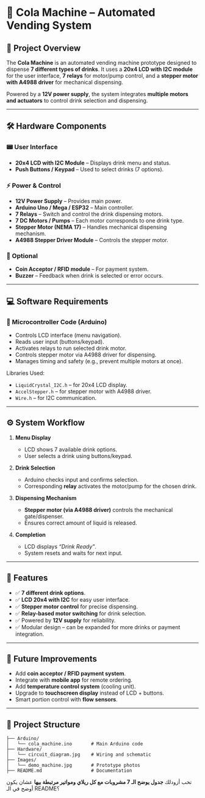 # 🥤 Cola Machine – Automated Vending System

## 🔹 Project Overview

The **Cola Machine** is an automated vending machine prototype designed to dispense **7 different types of drinks**.
It uses a **20x4 LCD with I2C module** for the user interface, **7 relays** for motor/pump control, and a **stepper motor with A4988 driver** for mechanical dispensing.

Powered by a **12V power supply**, the system integrates **multiple motors and actuators** to control drink selection and dispensing.

---

## 🛠️ Hardware Components

### 📟 User Interface

* **20x4 LCD with I2C Module** – Displays drink menu and status.
* **Push Buttons / Keypad** – Used to select drinks (7 options).

### ⚡ Power & Control

* **12V Power Supply** – Provides main power.
* **Arduino Uno / Mega / ESP32** – Main controller.
* **7 Relays** – Switch and control the drink dispensing motors.
* **7 DC Motors / Pumps** – Each motor corresponds to one drink type.
* **Stepper Motor (NEMA 17)** – Handles mechanical dispensing mechanism.
* **A4988 Stepper Driver Module** – Controls the stepper motor.

### 🧩 Optional

* **Coin Acceptor / RFID module** – For payment system.
* **Buzzer** – Feedback when drink is selected or error occurs.

---

## 💻 Software Requirements

### 🔹 Microcontroller Code (Arduino)

* Controls LCD interface (menu navigation).
* Reads user input (buttons/keypad).
* Activates relays to run selected drink motor.
* Controls stepper motor via A4988 driver for dispensing.
* Manages timing and safety (e.g., prevent multiple motors at once).

Libraries Used:

* `LiquidCrystal_I2C.h` – for 20x4 LCD display.
* `AccelStepper.h` – for stepper motor with A4988 driver.
* `Wire.h` – for I2C communication.

---

## ⚙️ System Workflow

1. **Menu Display**

   * LCD shows 7 available drink options.
   * User selects a drink using buttons/keypad.

2. **Drink Selection**

   * Arduino checks input and confirms selection.
   * Corresponding **relay** activates the motor/pump for the chosen drink.

3. **Dispensing Mechanism**

   * **Stepper motor (via A4988 driver)** controls the mechanical gate/dispenser.
   * Ensures correct amount of liquid is released.

4. **Completion**

   * LCD displays *“Drink Ready”*.
   * System resets and waits for next input.

---

## 🌟 Features

* ✅ **7 different drink options**.
* ✅ **LCD 20x4 with I2C** for easy user interface.
* ✅ **Stepper motor control** for precise dispensing.
* ✅ **Relay-based motor switching** for drink selection.
* ✅ Powered by **12V supply** for reliability.
* ✅ Modular design – can be expanded for more drinks or payment integration.

---

## 🔮 Future Improvements

* Add **coin acceptor / RFID payment system**.
* Integrate with **mobile app** for remote ordering.
* Add **temperature control system** (cooling unit).
* Upgrade to **touchscreen display** instead of LCD + buttons.
* Smart portion control with **flow sensors**.

---

## 📂 Project Structure

```
├── Arduino/
│   └── cola_machine.ino       # Main Arduino code
├── Hardware/
│   └── circuit_diagram.jpg    # Wiring and schematic
├── Images/
│   └── demo_machine.jpg       # Prototype photos
├── README.md                  # Documentation
```

تحب أزودلك **جدول يوضح الـ 7 مشروبات مع كل ريلاي ومواتير مرتبطة بيها** عشان يكون أوضح في الـ README؟

